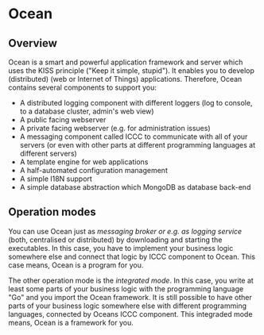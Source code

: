 Ocean
=====

## Overview
Ocean is a smart and powerful application framework and server which uses the KISS principle ("Keep it simple, stupid"). It enables you to develop (distributed) (web or Internet of Things) applications. Therefore, Ocean contains several components to support you:
* A distributed logging component with different loggers (log to console, to a database cluster, admin's web view)
* A public facing webserver
* A private facing webserver (e.g. for administration issues)
* A messaging component called ICCC to communicate with all of your servers (or even with other parts at different programming languages at different servers)
* A template engine for web applications
* A half-automated configuration management
* A simple I18N support
* A simple database abstraction which MongoDB as database back-end

## Operation modes
You can use Ocean just as *messaging broker or e.g. as logging service* (both, centralised or distributed) by downloading and starting the executables. In this case, you have to implement your business logic somewhere else and connect that logic by ICCC component to Ocean. This case means, Ocean is a program for you.

The other operation mode is the *integrated mode*. In this case, you write at least some parts of your business logic with the programming language "Go" and you import the Ocean framework. It is still possible to have other parts of your business logic somewhere else with different programming languages, connected by Oceans ICCC component. This integraded mode means, Ocean is a framework for you.
